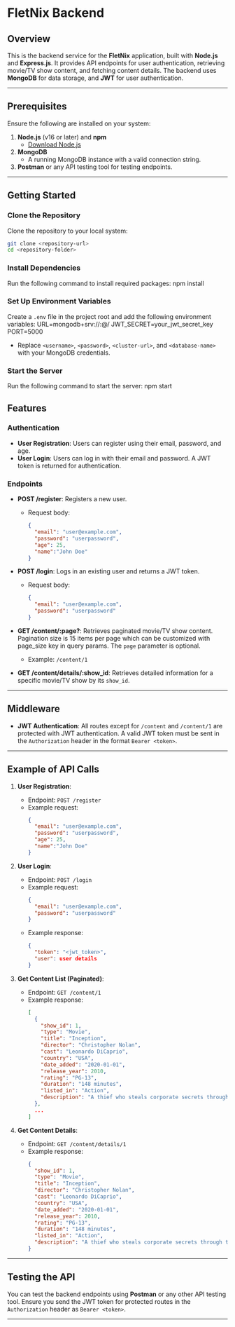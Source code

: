 # FletNix Backend

## Overview
This is the backend service for the **FletNix** application, built with **Node.js** and **Express.js**. It provides API endpoints for user authentication, retrieving movie/TV show content, and fetching content details. The backend uses **MongoDB** for data storage, and **JWT** for user authentication.

---

## Prerequisites
Ensure the following are installed on your system:

1. **Node.js** (v16 or later) and **npm**  
   - [Download Node.js](https://nodejs.org/)
2. **MongoDB**  
   - A running MongoDB instance with a valid connection string.
3. **Postman** or any API testing tool for testing endpoints.

---

## Getting Started

### Clone the Repository
Clone the repository to your local system:
```bash
git clone <repository-url>
cd <repository-folder>
```

### Install Dependencies
Run the following command to install required packages:
npm install

### Set Up Environment Variables
Create a `.env` file in the project root and add the following environment variables:
URL=mongodb+srv://<username>:<password>@<cluster-url>/<database-name> 
JWT_SECRET=your_jwt_secret_key 
PORT=5000

- Replace `<username>`, `<password>`, `<cluster-url>`, and `<database-name>` with your MongoDB credentials.

### Start the Server
Run the following command to start the server:
npm start


## Features

### Authentication
- **User Registration**: Users can register using their email, password, and age.
- **User Login**: Users can log in with their email and password. A JWT token is returned for authentication.

### Endpoints

- **POST /register**: Registers a new user.
  - Request body:
    ```json
    {
      "email": "user@example.com",
      "password": "userpassword",
      "age": 25,
      "name":"John Doe"
    }
    ```

- **POST /login**: Logs in an existing user and returns a JWT token.
  - Request body:
    ```json
    {
      "email": "user@example.com",
      "password": "userpassword"
    }
    ```

- **GET /content/:page?**: Retrieves paginated movie/TV show content. Pagination size is 15 items per page which can be customized with page_size key in query params. The `page` parameter is optional.
  - Example: `/content/1`

- **GET /content/details/:show_id**: Retrieves detailed information for a specific movie/TV show by its `show_id`.

---

## Middleware

- **JWT Authentication**: All routes except for `/content` and `/content/1` are protected with JWT authentication. A valid JWT token must be sent in the `Authorization` header in the format `Bearer <token>`.

---

## Example of API Calls

1. **User Registration**:
   - Endpoint: `POST /register`
   - Example request:
     ```json
     {
       "email": "user@example.com",
       "password": "userpassword",
       "age": 25,
       "name":"John Doe"
     }
     ```

2. **User Login**:
   - Endpoint: `POST /login`
   - Example request:
     ```json
     {
       "email": "user@example.com",
       "password": "userpassword"
     }
     ```
   - Example response:
     ```json
     {
       "token": "<jwt_token>",
       "user": user details
     }
     ```

3. **Get Content List (Paginated)**:
   - Endpoint: `GET /content/1`
   - Example response:
     ```json
     [
       {
         "show_id": 1,
         "type": "Movie",
         "title": "Inception",
         "director": "Christopher Nolan",
         "cast": "Leonardo DiCaprio",
         "country": "USA",
         "date_added": "2020-01-01",
         "release_year": 2010,
         "rating": "PG-13",
         "duration": "148 minutes",
         "listed_in": "Action",
         "description": "A thief who steals corporate secrets through the use of dream-sharing technology is given the task of planting an idea into the mind of a CEO."
       },
       ...
     ]
     ```

4. **Get Content Details**:
   - Endpoint: `GET /content/details/1`
   - Example response:
     ```json
     {
       "show_id": 1,
       "type": "Movie",
       "title": "Inception",
       "director": "Christopher Nolan",
       "cast": "Leonardo DiCaprio",
       "country": "USA",
       "date_added": "2020-01-01",
       "release_year": 2010,
       "rating": "PG-13",
       "duration": "148 minutes",
       "listed_in": "Action",
       "description": "A thief who steals corporate secrets through the use of dream-sharing technology is given the task of planting an idea into the mind of a CEO."
     }
     ```

---

## Testing the API

You can test the backend endpoints using **Postman** or any other API testing tool. Ensure you send the JWT token for protected routes in the `Authorization` header as `Bearer <token>`.

---
